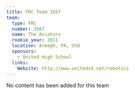 ```yaml
---
title: FRC Team 3567
team:
  type: FRC
  number: 3567
  name: The Aviators
  rookie_year: 2011
  location: Armagh, PA, USA
  sponsors:
    - United High School
  links:
    Website: http://www.unitedsd.net/robotics
---
```

No content has been added for this team